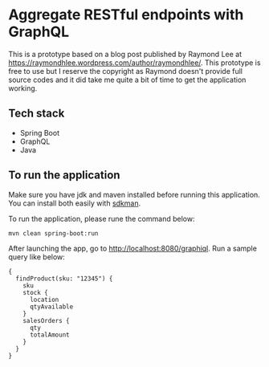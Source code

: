 # Aggregate RESTful endpoints with GraphQL
 
This is a prototype based on a blog post published by Raymond Lee at https://raymondhlee.wordpress.com/author/raymondhlee/. This prototype is free to use but I reserve the copyright as Raymond doesn't provide full source codes and it did take me quite a bit of time to get the application working. 
 
## Tech stack
- Spring Boot
- GraphQL
- Java

## To run the application

Make sure you have jdk and maven installed before running this application. You can install both easily with [sdkman](https://sdkman.io/install).

To run the application, please rune the command below:
```
mvn clean spring-boot:run
```

After launching the app, go to [http://localhost:8080/graphiql](http://localhost:8080/graphiql). Run a sample query like below:
```$json
{
  findProduct(sku: "12345") {
    sku
    stock {
      location
      qtyAvailable
    }
    salesOrders {
      qty
      totalAmount
    }
  }
}

```